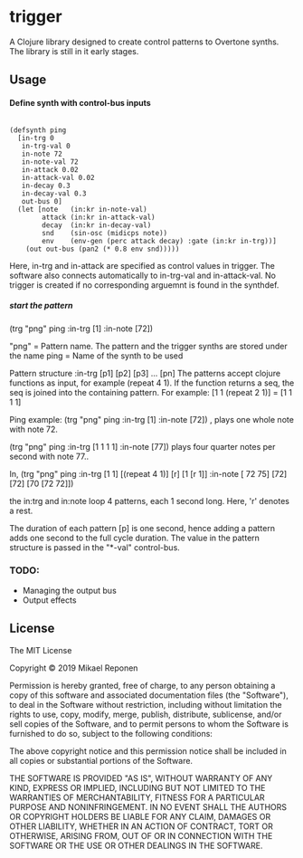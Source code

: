# trigger

A Clojure library designed to create control patterns to Overtone synths. The library is still in it early stages.

## Usage

#### Define synth with control-bus inputs
``` 

(defsynth ping
  [in-trg 0
   in-trg-val 0
   in-note 72
   in-note-val 72
   in-attack 0.02
   in-attack-val 0.02
   in-decay 0.3
   in-decay-val 0.3
   out-bus 0]
  (let [note   (in:kr in-note-val)
        attack (in:kr in-attack-val)
        decay  (in:kr in-decay-val)
        snd    (sin-osc (midicps note))
        env    (env-gen (perc attack decay) :gate (in:kr in-trg))]
    (out out-bus (pan2 (* 0.8 env snd)))))
``` 

Here, in-trg and in-attack are specified as control values in trigger. The software also connects automatically to in-trg-val and in-attack-val. No trigger is created if no corresponding arguemnt is found in the synthdef.

##### start the pattern

(trg "png" ping :in-trg [1] :in-note [72])


"png" = Pattern name. The pattern and the trigger synths are stored under the name
ping = Name of the synth to be used

Pattern structure
:in-trg [p1] [p2] [p3] ... [pn]
The patterns accept clojure functions as input, for example (repeat 4 1). If the function returns a seq, the seq is joined into the containing pattern. For example:
[1 1 (repeat 2 1)] = [1 1 1 1]


Ping example:
(trg "png" ping :in-trg [1] :in-note [72]) ,   plays one whole note with note 72.

(trg "png" ping :in-trg [1 1 1 1] :in-note [77]) plays four quarter notes per second with note 77..

In,
(trg "png" ping :in-trg [1 1] [(repeat 4 1)] [r] [1 [r 1]] :in-note [ 72 75] [72] [72] [70 [72 72]])


the in:trg and in:note loop 4 patterns, each 1 second long. Here, 'r' denotes a rest. 

The duration of each pattern  [p] is one second, hence adding a pattern adds one second to the full cycle duration.  The value in the pattern structure is passed in the "*-val" control-bus.  


### TODO:
  - Managing the output bus
  - Output effects
## License
The MIT License

Copyright © 2019 Mikael Reponen

Permission is hereby granted, free of charge, to any person obtaining a copy of this software and associated documentation files (the "Software"), to deal in the Software without restriction, including without limitation the rights to use, copy, modify, merge, publish, distribute, sublicense, and/or sell copies of the Software, and to permit persons to whom the Software is furnished to do so, subject to the following conditions:

The above copyright notice and this permission notice shall be included in all copies or substantial portions of the Software.

THE SOFTWARE IS PROVIDED "AS IS", WITHOUT WARRANTY OF ANY KIND, EXPRESS OR IMPLIED, INCLUDING BUT NOT LIMITED TO THE WARRANTIES OF MERCHANTABILITY, FITNESS FOR A PARTICULAR PURPOSE AND NONINFRINGEMENT. IN NO EVENT SHALL THE AUTHORS OR COPYRIGHT HOLDERS BE LIABLE FOR ANY CLAIM, DAMAGES OR OTHER LIABILITY, WHETHER IN AN ACTION OF CONTRACT, TORT OR OTHERWISE, ARISING FROM, OUT OF OR IN CONNECTION WITH THE SOFTWARE OR THE USE OR OTHER DEALINGS IN THE SOFTWARE.
